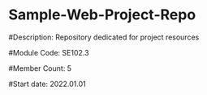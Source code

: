 # Sample-Web-Project-Repo

#Description: Repository dedicated for project resources

#Module Code: SE102.3

#Member Count: 5

#Start date: 2022.01.01
